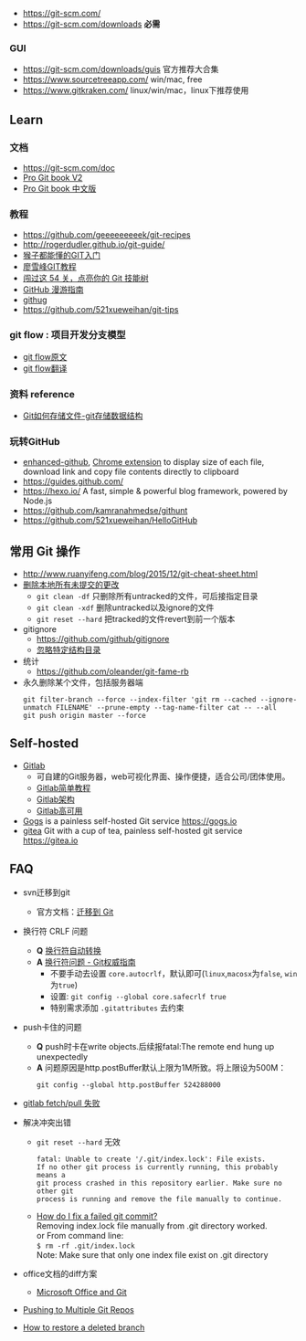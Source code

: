 - https://git-scm.com/
- https://git-scm.com/downloads **必需**
### GUI
- https://git-scm.com/downloads/guis 官方推荐大合集
- https://www.sourcetreeapp.com/ win/mac, free
- https://www.gitkraken.com/ linux/win/mac，linux下推荐使用



## Learn
### 文档 
- https://git-scm.com/doc
- [Pro Git book V2](https://git-scm.com/book/en/v2)
- [Pro Git book 中文版](https://git-scm.com/book/zh)
### 教程
- https://github.com/geeeeeeeeek/git-recipes
- http://rogerdudler.github.io/git-guide/
- [猴子都能懂的GIT入门](http://backlogtool.com/git-guide/cn/)
- [廖雪峰GIT教程](http://www.liaoxuefeng.com/wiki/0013739516305929606dd18361248578c67b8067c8c017b000)
- [闯过这 54 关，点亮你的 Git 技能树](https://codingstyle.cn/topics/51)
- [GitHub 漫游指南](https://github.com/phodal/github-roam)
- [githug](https://github.com/Gazler/githug)
- https://github.com/521xueweihan/git-tips
### git flow : 项目开发分支模型
- [git flow原文](http://nvie.com/posts/a-successful-git-branching-model/)
- [git flow翻译](http://www.ituring.com.cn/article/56870)
### 资料 reference
- [Git如何存储文件-git存储数据结构](http://eagain.net/articles/git-for-computer-scientists/)
### 玩转GitHub
- [enhanced-github](https://github.com/softvar/enhanced-github/), [Chrome extension](https://chrome.google.com/webstore/detail/github-plus/anlikcnbgdeidpacdbdljnabclhahhmd) to display size of each file, download link and copy file contents directly to clipboard 
- https://guides.github.com/
- https://hexo.io/ A fast, simple & powerful blog framework, powered by Node.js
- https://github.com/kamranahmedse/githunt
- https://github.com/521xueweihan/HelloGitHub


## 常用 Git 操作
- http://www.ruanyifeng.com/blog/2015/12/git-cheat-sheet.html
- [删除本地所有未提交的更改](https://www.v2ex.com/t/66718)
  - `git clean -df` 只删除所有untracked的文件，可后接指定目录
  - `git clean -xdf` 删除untracked以及ignore的文件
  - `git reset --hard` 把tracked的文件revert到前一个版本
- gitignore
  - https://github.com/github/gitignore
  - [忽略特定结构目录](https://ruby-china.org/topics/23561)
- 统计
  - https://github.com/oleander/git-fame-rb
- 永久删除某个文件，包括服务器端
  ```
  git filter-branch --force --index-filter 'git rm --cached --ignore-unmatch FILENAME' --prune-empty --tag-name-filter cat -- --all
  git push origin master --force
  ```



## Self-hosted
- [Gitlab](https://about.gitlab.com/)
  - 可自建的Git服务器，web可视化界面、操作便捷，适合公司/团体使用。
  - [Gitlab简单教程](https://wuyuans.com/2017/05/gitlab-simple-tutorial)
  - [Gitlab架构](https://docs.gitlab.com/ee/development/architecture.html)
  - [Gitlab高可用](https://docs.gitlab.com/ee/administration/high_availability/)
- [Gogs](https://github.com/gogs/gogs) is a painless self-hosted Git service https://gogs.io
- [gitea](https://github.com/go-gitea/gitea) Git with a cup of tea, painless self-hosted git service https://gitea.io



## FAQ
- svn迁移到git
  - 官方文档：[迁移到 Git](https://git-scm.com/book/zh/v1/Git-%E4%B8%8E%E5%85%B6%E4%BB%96%E7%B3%BB%E7%BB%9F-%E8%BF%81%E7%A7%BB%E5%88%B0-Git)
- 换行符 CRLF 问题
  - **Q** [换行符自动转换](https://github.com/cssmagic/blog/issues/22)
  - **A** [换行符问题 - Git权威指南](http://www.worldhello.net/gotgit/08-git-misc/040-eol.html)  
    - 不要手动去设置 `core.autocrlf`，默认即可(`linux`,`macosx`为`false`, `win`为`true`)  
    - 设置: `git config --global core.safecrlf true`
    - 特别需求添加 `.gitattributes` 去约束
- push卡住的问题
  - **Q** push时卡在write objects.后续报fatal:The remote end hung up unexpectedly
  - **A** 问题原因是http.postBuffer默认上限为1M所致。将上限设为500M： 
    ```
    git config --global http.postBuffer 524288000
    ```
- [gitlab fetch/pull 失败](https://stackoverflow.com/questions/21277806/fatal-early-eof-fatal-index-pack-failed)
- 解决冲突出错
  - `git reset --hard` 无效  
    ```
    fatal: Unable to create '/.git/index.lock': File exists.
    If no other git process is currently running, this probably means a
    git process crashed in this repository earlier. Make sure no other git
    process is running and remove the file manually to continue.
    ```
  - [How do I fix a failed git commit?](http://stackoverflow.com/questions/8198966/how-do-i-fix-a-failed-git-commit)  
    Removing index.lock file manually from .git directory worked.  
    or From command line:  
    `$ rm -rf .git/index.lock`  
    Note: Make sure that only one index file exist on .git directory

- office文档的diff方案
  - [Microsoft Office and Git](https://www.ficonsulting.com/filabs/MSOfficeGit)
- [Pushing to Multiple Git Repos](https://gist.github.com/rvl/c3f156e117e22a25f242)
- [How to restore a deleted branch](https://confluence.atlassian.com/bbkb/how-to-restore-a-deleted-branch-765757540.html)

